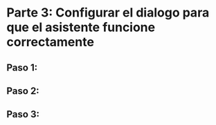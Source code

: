 # Parte 3: Configurar el dialogo para que el asistente funcione correctamente

## Paso 1: 


## Paso 2: 


## Paso 3: 







